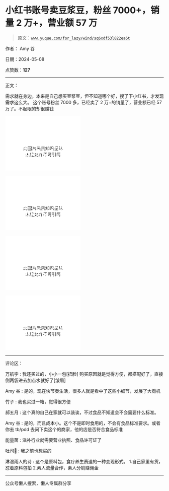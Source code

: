 # 小红书账号卖豆浆豆，粉丝 7000+，销量 2 万+，营业额 57 万

> 原文：[`www.yuque.com/for_lazy/wind/sq6xdf53l822ea6t`](https://www.yuque.com/for_lazy/wind/sq6xdf53l822ea6t)

作者： Amy 谷

日期：2024-05-08

点赞数：**127**

* * *

正文：

需求就在身边。本来是自己想买豆浆豆，但不知道哪个好，搜了下小红书，才发现需求这么大。
这个账号粉丝 7000 多，已经卖了 2 万+的销量了，营业额已经 57 万了。不起眼的却很赚钱

![](img/ee1e396480fad7ec3c251e1d65015380.png)

![](img/2f80b9d4b5bd7685381741a8f7350707.png)

![](img/e671bd6a250ab1ec19463b913eedb44a.png)

![](img/ef985448265536c9a9df37d2390ba761.png)

* * *

评论区：

万航宇 : 我还买过的，小小一包[捂脸] 购买原因就是觉得方便，都搭配好了，直接倒两袋进去加点水就好了[皱眉]

Amy 谷 : 是的，现在快节奏生活，很多人就是看中了这些小细节，发展了大商机

竹子 : 我也买过一箱，觉得很方便

郝五月 : 这个真的自己在家就可以装诶，不过食品不知道会不会需要什么标准。

Amy 谷 : 是的，而且成本小。这个不是即时食用的，不会有食品标准要求。或者你去 tb/pdd 去问下卖这个的商家，他的店是否符合食品标准

能量菌 : 滋补行业就需要营业执照、食品许可证了

吐司🍞 : 我之前也想买的

淋湿雨人的诗 : 这个是原料包，食疗养生赛道的一种变现形式。 1.自己家里有货，怼着原料包拍 2.素人流量合作，素人分销赚佣金

* * *

公众号懒人搜索，懒人专属群分享